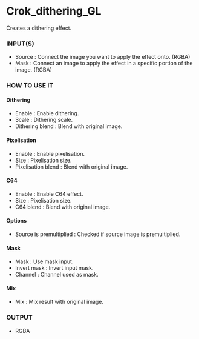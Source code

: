 # Crok_dithering_GL

Creates a dithering effect.

### INPUT(S)
* Source : Connect the image you want to apply the effect onto. (RGBA)
* Mask : Connect an image to apply the effect in a specific portion of the image. (RGBA)

### HOW TO USE IT

#### Dithering

* Enable : Enable dithering.
* Scale : Dithering scale.
* Dithering blend : Blend with original image.

#### Pixelisation

* Enable : Enable pixelisation.
* Size : Pixelisation size.
* Pixelisation blend : Blend with original image.

#### C64

* Enable : Enable C64 effect.
* Size : Pixelisation size.
* C64 blend : Blend with original image.

#### Options

* Source is premultiplied : Checked if source image is premultiplied.

#### Mask

* Mask : Use mask input.
* Invert mask : Invert input mask.
* Channel : Channel used as mask.

#### Mix

* Mix : Mix result with original image.

### OUTPUT
* RGBA